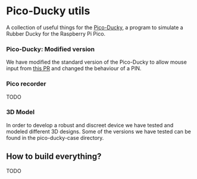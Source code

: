 # Pico-Ducky utils
A collection of useful things for the <a href="https://github.com/dbisu/pico-ducky">Pico-Ducky</a>, a program to simulate a Rubber Ducky for the Raspberry Pi Pico.

### Pico-Ducky: Modified version
We have modified the standard version of the Pico-Ducky to allow mouse input from <a href="https://github.com/dbisu/pico-ducky/pull/213">this PR</a> and changed the behaviour of a PIN.

### Pico recorder
TODO

### 3D Model
In order to develop a robust and discreet device we have tested and modeled different 3D designs. Some of the versions we have tested can be found in the pico-ducky-case directory.

## How to build everything?
TODO
